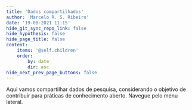```yaml
---
title: 'Dados compartilhados'
author: 'Marcelo R. S. Ribeiro'
date: '19-08-2021 11:15'
hide_git_sync_repo_link: false
hide_hypothesis: false
hide_page_title: false
content:
    items: '@self.children'
    order:
        by: date
        dir: asc
hide_next_prev_page_buttons: false
---
```


Aqui vamos compartilhar dados de pesquisa, considerando o objetivo de contribuir para práticas de conhecimento aberto. Navegue pelo menu lateral.